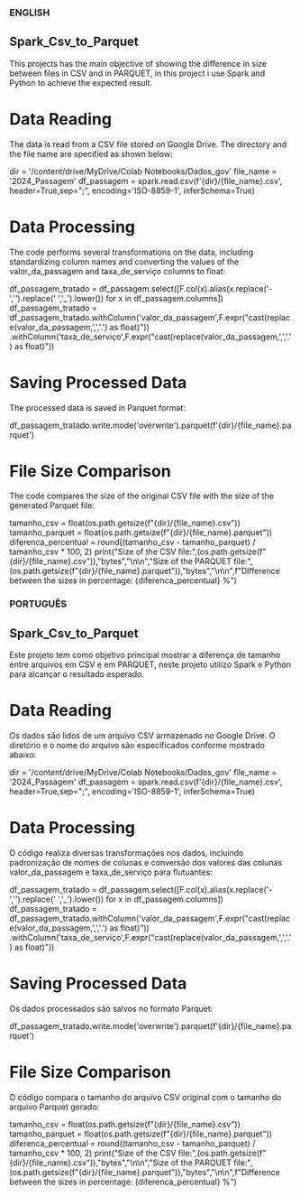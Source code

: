 ### ENGLISH

## Spark_Csv_to_Parquet
This projects has the main objective of showing the difference in size between files in CSV and in PARQUET, in this project i use Spark and Python to achieve the expected result.

# Data Reading
The data is read from a CSV file stored on Google Drive. The directory and the file name are specified as shown below:

dir = '/content/drive/MyDrive/Colab Notebooks/Dados_gov'
file_name = '2024_Passagem'
df_passagem = spark.read.csv(f'{dir}/{file_name}.csv', header=True,sep=";", encoding='ISO-8859-1', inferSchema=True)

# Data Processing
The code performs several transformations on the data, including standardizing column names and converting the values of the valor_da_passagem and taxa_de_serviço columns to float:

df_passagem_tratado = df_passagem.select([F.col(x).alias(x.replace('-','').replace(' ','_').lower()) for x in df_passagem.columns])
df_passagem_tratado = df_passagem_tratado.withColumn('valor_da_passagem',F.expr("cast(replace(valor_da_passagem,',','.') as float)")) \
                                          .withColumn('taxa_de_serviço',F.expr("cast(replace(valor_da_passagem,',','.') as float)"))

# Saving Processed Data
The processed data is saved in Parquet format:

df_passagem_tratado.write.mode('overwrite').parquet(f'{dir}/{file_name}.parquet')

# File Size Comparison
The code compares the size of the original CSV file with the size of the generated Parquet file:

tamanho_csv = float(os.path.getsize(f"{dir}/{file_name}.csv"))
tamanho_parquet = float(os.path.getsize(f"{dir}/{file_name}.parquet"))
diferenca_percentual = round((tamanho_csv - tamanho_parquet) / tamanho_csv * 100, 2)
print("Size of the CSV file:",(os.path.getsize(f"{dir}/{file_name}.csv")),"bytes","\n\n","Size of the PARQUET file:",(os.path.getsize(f"{dir}/{file_name}.parquet")),"bytes","\n\n",f"Difference between the sizes in percentage: {diferenca_percentual} %")

### PORTUGUÊS

## Spark_Csv_to_Parquet
Este projeto tem como objetivo principal mostrar a diferença de tamanho entre arquivos em CSV e em PARQUET, neste projeto utilizo Spark e Python para alcançar o resultado esperado.

# Data Reading
Os dados são lidos de um arquivo CSV armazenado no Google Drive. O diretório e o nome do arquivo são especificados conforme mostrado abaixo:

dir = '/content/drive/MyDrive/Colab Notebooks/Dados_gov'
file_name = '2024_Passagem'
df_passagem = spark.read.csv(f'{dir}/{file_name}.csv', header=True,sep=";", encoding='ISO-8859-1', inferSchema=True)

# Data Processing
O código realiza diversas transformações nos dados, incluindo padronização de nomes de colunas e conversão dos valores das colunas valor_da_passagem e taxa_de_serviço para flutuantes:

df_passagem_tratado = df_passagem.select([F.col(x).alias(x.replace('-','').replace(' ','_').lower()) for x in df_passagem.columns])
df_passagem_tratado = df_passagem_tratado.withColumn('valor_da_passagem',F.expr("cast(replace(valor_da_passagem,',','.') as float)")) \
                                          .withColumn('taxa_de_serviço',F.expr("cast(replace(valor_da_passagem,',','.') as float)"))

# Saving Processed Data
Os dados processados ​​são salvos no formato Parquet:

df_passagem_tratado.write.mode('overwrite').parquet(f'{dir}/{file_name}.parquet')

# File Size Comparison
O código compara o tamanho do arquivo CSV original com o tamanho do arquivo Parquet gerado:

tamanho_csv = float(os.path.getsize(f"{dir}/{file_name}.csv"))
tamanho_parquet = float(os.path.getsize(f"{dir}/{file_name}.parquet"))
diferenca_percentual = round((tamanho_csv - tamanho_parquet) / tamanho_csv * 100, 2)
print("Size of the CSV file:",(os.path.getsize(f"{dir}/{file_name}.csv")),"bytes","\n\n","Size of the PARQUET file:",(os.path.getsize(f"{dir}/{file_name}.parquet")),"bytes","\n\n",f"Difference between the sizes in percentage: {diferenca_percentual} %")
